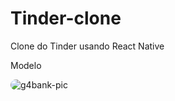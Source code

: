 # Tinder-clone
Clone do Tinder usando React Native



Modelo
<div>
<img align="middle" alt="g4bank-pic" style="border-radius:50px;" src="https://www.techadvisor.com/wp-content/uploads/2022/09/How-to-use-Tinder.jpg?resize=1024%2C576&quality=50&strip=all"></a>
</div>
